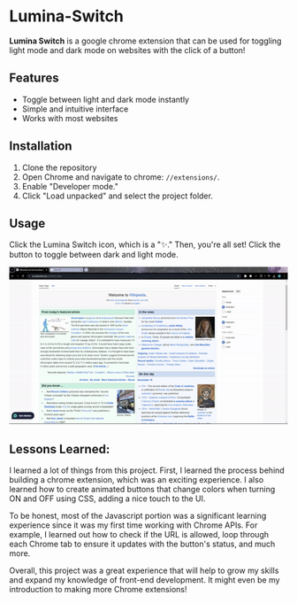 # Lumina-Switch
**Lumina Switch** is a google chrome extension that can be used for toggling light mode and dark mode on websites with the click of a button!

## Features
- Toggle between light and dark mode instantly
- Simple and intuitive interface
- Works with most websites

## Installation
1. Clone the repository
2. Open Chrome and navigate to chrome: `//extensions/`.
3. Enable "Developer mode."
4. Click "Load unpacked" and select the project folder.

## Usage
Click the Lumina Switch icon, which is a "✨." Then, you're all set! Click the button to toggle between dark and light mode.

![alt text](<Lumina-Switch GIF.gif>)

## Lessons Learned:
I learned a lot of things from this project. First, I learned the process behind building a chrome extension, which was an exciting experience. I also learned how to create animated buttons that change colors when turning ON and OFF using CSS, adding a nice touch to the UI. 

To be honest, most of the Javascript portion was a significant learning experience since it was my first time working with Chrome APIs. For example, I learned out how to check if the URL is allowed, loop through each Chrome tab to ensure it updates with the button's status, and much more. 

Overall, this project was a great experience that will help to grow my skills and expand my knowledge of front-end development. It might even be my introduction to making more Chrome extensions!
 
